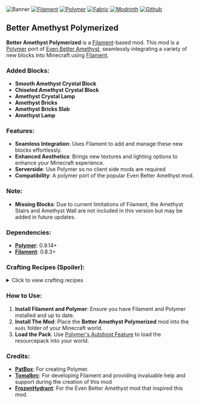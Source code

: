 ![Banner](https://cdn.modrinth.com/data/cached_images/e8d7f933501317a7f909ae328e80855aa4548e5f_0.webp)
[![Filament](https://cdn.modrinth.com/data/cached_images/36c39e31545c2667e224c7cd9a6a53ed8436b608.png)](https://modrinth.com/mod/filament)
[![Polymer](https://imgur.com/Tosv37t.png)](https://modrinth.com/mod/polymer)
[![Fabric](https://cdn.modrinth.com/data/cached_images/b5f2bbe24d378d863f70c8b4bf7bf9c0ef2b56f7.png)](https://fabricmc.net/)
[![Modrinth](https://cdn.modrinth.com/data/cached_images/50f2eaa6263492cc65f49ef84a31e7d9fb51179c.png)](https://modrinth.com/mod/decorative-boxes)
[![Github](https://cdn.modrinth.com/data/cached_images/41dfe80a399c0c8466f8cecc9f35048de5066e11.png)](https://github.com/serverside-swzo/DecorativeBoxes)
## Better Amethyst Polymerized

**Better Amethyst Polymerized** is a [Filament](https://modrinth.com/mod/filament)-based mod. This mod is a [Polymer](https://modrinth.com/mod/polymer) port of [Even Better Amethyst](https://modrinth.com/mod/even-better-amethyst), seamlessly integrating a variety of new blocks into Minecraft using [Filament](https://modrinth.com/mod/filament).

### Added Blocks:
- **Smooth Amethyst Crystal Block**
- **Chiseled Amethyst Crystal Block**
- **Amethyst Crystal Lamp**
- **Amethyst Bricks**
- **Amethyst Bricks Slab**
- **Amethyst Lamp**

### Features:
- **Seamless Integration**: Uses Filament to add and manage these new blocks effortlessly.
- **Enhanced Aesthetics**: Brings new textures and lighting options to enhance your Minecraft experience.
- **Serverside**: Use Polymer so no client side mods are required
- **Compatibility**: A polymer port of the popular Even Better Amethyst mod.

### Note:
- **Missing Blocks**: Due to current limitations of Filament, the Amethyst Stairs and Amethyst Wall are not included in this version but may be added in future updates.

### Dependencies:
- **[Polymer](https://modrinth.com/mod/polymer)**: 0.9.14+
- **[Filament](https://modrinth.com/mod/filament)**: 0.8.3+

### Crafting Recipes (Spoiler):
<details>
<summary>Click to view crafting recipes</summary>

- **Amethyst Brick Slabs**: 
  
  ![Amethyst Brick Slabs](https://imgur.com/3ZA0LNm.png)
  
- **Amethyst Bricks**: 
  
  ![Amethyst Bricks](https://imgur.com/FoEndRN.png)
  
- **Amethyst Crystal Lamp**: 
  
  ![Amethyst Crystal Lamp](https://imgur.com/LghehG6.png)
  
- **Amethyst Lamp**: 
  
  ![Amethyst Lamp](https://imgur.com/KjW8UEU.png)
  
- **Chiseled Amethyst Block**: 
  
  ![Chiseled Amethyst Block](https://imgur.com/4NaFnLz.png)
  
- **Smooth Amethyst Block**: 
  
  ![Smooth Amethyst Block](https://imgur.com/lJ9i7hF.png)

</details>

### How to Use:
1. **Install Filament and Polymer**: Ensure you have Filament and Polymer installed and up to date.
2. **Install The Mod**: Place the **Better Amethyst Polymerized** mod into the `mods` folder of your Minecraft world.
3. **Load the Pack**: Use [Polymer's Autohost Feature](https://polymer.pb4.eu/latest/user/resource-pack-hosting/) to load the resourcepack into your world.

### Credits:
- **[PatBox](https://modrinth.com/user/Patbox)**: For creating Polymer.
- **[Tomalbrc](https://modrinth.com/user/tomalbrc)**: For developing Filament and providing invaluable help and support during the creation of this mod
- **[FrozenHydrant](https://modrinth.com/user/FrozenHydrant)**: For the Even Better Amethyst mod that inspired this mod.
